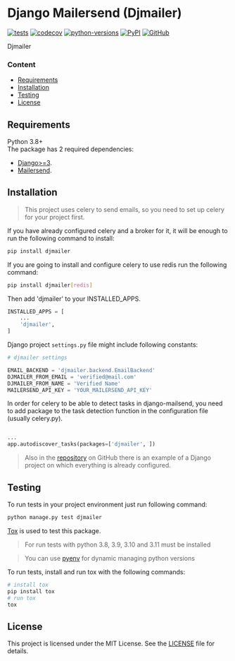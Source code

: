 # Django Mailersend (Djmailer)

[![tests](https://github.com/neamaddin/djmailer/actions/workflows/tests.yml/badge.svg)](https://github.com/neamaddin/djmailer/actions/workflows/tests.yml)
[![codecov](https://codecov.io/gh/neamaddin/djmailer/branch/main/graph/badge.svg?token=EQSB3CD7LM)](https://codecov.io/gh/neamaddin/djmailer)
[![python-versions](https://img.shields.io/static/v1?logo=python&label=python&message=3.8%20%2B&color=success)](https://pypi.org/project/djmailer/)
[![PyPI](https://img.shields.io/pypi/v/djmailer?color=success)](https://pypi.org/project/djmailer/)
[![GitHub](https://img.shields.io/pypi/l/djmailer?color=success)](https://github.com/neamaddin/djmailer/blob/master/LICENSE)

Djmailer 

### Content

- [Requirements](#requirements)
- [Installation](#installation)
- [Testing](#testing)
- [License](#license)

## Requirements

Python 3.8+<br>
The package has 2 required dependencies:
- [Django>=3](https://github.com/django/django).
- [Mailersend](https://pypi.org/project/mailersend/).

## Installation

> This project uses celery to send emails, so you need to set up celery for your project first.

If you have already configured celery and a broker for it, it will be enough to run the following command to install:
```sh
pip install djmailer
```
If you are going to install and configure celery to use redis run the following command:
```sh
pip install djmailer[redis]
```
Then add 'djmailer' to your INSTALLED_APPS.
```python
INSTALLED_APPS = [
    ...
    'djmailer',
]
```
Django project `settings.py` file might include following constants:

```python
# djmailer settings

EMAIL_BACKEND = 'djmailer.backend.EmailBackend'
DJMAILER_FROM_EMAIL = 'verified@mail.com'
DJMAILER_FROM_NAME = 'Verified Name'
MAILERSEND_API_KEY = 'YOUR_MAILERSEND_API_KEY'
```
In order for celery to be able to detect tasks in django-mailsend, you need to add package to the task detection function in the configuration file (usually celery.py).
```python

...
app.autodiscover_tasks(packages=['djmailer', ])

```

> Also in the [repository](https://github.com/neamaddin/djmailer) on GitHub there is an example of a Django project on which everything is already configured.

## Testing

To run tests in your project environment just run following command:
```sh
python manage.py test djmailer
```

[Tox](https://tox.wiki/en/latest/) is used to test this package.

> For run tests with python 3.8, 3.9, 3.10 and 3.11 must be installed

> You can use [pyenv](https://github.com/pyenv/pyenv) for dynamic managing python versions

To run tests, install and run tox with the following commands:
```sh
# install tox
pip install tox
# run tox
tox
```
## License

This project is licensed under the MIT License. See the [LICENSE](LICENSE) file for details.
